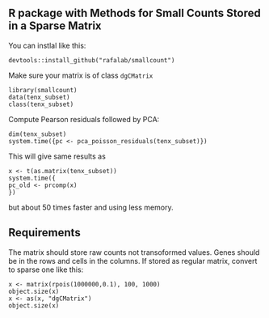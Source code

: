 ## R package with Methods for Small Counts Stored in a Sparse Matrix 

You can instlal like this:

```
devtools::install_github("rafalab/smallcount")
```

Make sure your matrix is of class `dgCMatrix`

```
library(smallcount)
data(tenx_subset)
class(tenx_subset)
```

Compute Pearson residuals followed by PCA:

```
dim(tenx_subset)
system.time({pc <- pca_poisson_residuals(tenx_subset)})
```

This will give same results as 
```
x <- t(as.matrix(tenx_subset))
system.time({
pc_old <- prcomp(x)
})

```

but about 50 times faster and using less memory.


## Requirements

The matrix should store raw counts not transoformed values. Genes should be in the rows and cells in the columns. If stored as regular matrix, convert to sparse one like this:

```
x <- matrix(rpois(1000000,0.1), 100, 1000)
object.size(x)
x <- as(x, "dgCMatrix")
object.size(x)
```

